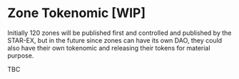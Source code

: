 # Zone Tokenomic \[WIP]

Initially 120 zones will be published first and controlled and published by the STAR-EX, but in the future since zones can have its own DAO, they could also have their own tokenomic and releasing their tokens for material purpose.&#x20;

TBC
